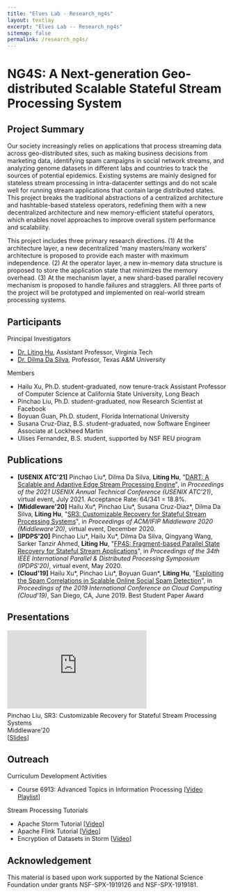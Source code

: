 ```yaml
---
title: "Elves Lab - Research_ng4s"
layout: textlay
excerpt: "Elves Lab -- Research_ng4s"
sitemap: false
permalink: /research_ng4s/
---
```


# NG4S: A Next-generation Geo-distributed Scalable Stateful Stream Processing System

## Project Summary

<p>Our society increasingly relies on applications that process streaming data across geo-distributed sites, such as making business decisions from marketing data, identifying spam campaigns in social network streams, and analyzing genome datasets in different labs and countries to track the sources of potential epidemics. Existing systems are mainly designed for stateless stream processing in intra-datacenter settings and do not scale well for running stream applications that contain large distributed states. This project breaks the traditional abstractions of a centralized architecture and hashtable-based stateless operators, redefining them with a new decentralized architecture and new memory-efficient stateful operators, which enables novel approaches to improve overall system performance and scalability.</p>

<p>This project includes three primary research directions. (1) At the architecture layer, a new decentralized 'many masters/many workers' architecture is proposed to provide each master with maximum independence. (2) At the operator layer, a new in-memory data structure is proposed to store the application state that minimizes the memory overhead. (3) At the mechanism layer, a new shard-based parallel recovery mechanism is proposed to handle failures and stragglers. All three parts of the project will be prototyped and implemented on real-world stream processing systems.</p>

## Participants

<!-- <h3 style="text-indent: 0.5em">Principal Investigator</h3> -->
Principal Investigators

- [Dr. Liting Hu](https://people.cs.vt.edu/~litinghu/), Assistant Professor, Virginia Tech
- [Dr. Dilma Da Silva](https://people.engr.tamu.edu/dilma/index.html), Professor, Texas A&M University

<!-- <h3 style="text-indent: 0.5em">Members</h3> -->
Members

- Hailu Xu, Ph.D. student-graduated, now tenure-track Assistant Professor of Computer Science at California State University, Long Beach
- Pinchao Liu, Ph.D. student-graduated, now Research Scientist at Facebook
- Boyuan Guan, Ph.D. student, Florida International University
- Susana Cruz-Diaz, B.S. student-graduated, now Software Engineer Associate at Lockheed Martin
- Ulises Fernandez, B.S. student, supported by NSF REU program

## Publications

- <b>[USENIX ATC\'21]</b> Pinchao Liu\*, Dilma Da Silva, **Liting Hu**, \"[DART: A Scalable and Adaptive Edge Stream Processing Engine]()\", in <em>Proceedings of the 2021 USENIX Annual Technical Conference (USENIX ATC\'21)</em>, virtual event, July 2021. Acceptance Rate: 64/341 = 18.8%.
- <b>[Middleware\'20]</b> Hailu Xu*, Pinchao Liu*, Susana Cruz-Diaz*, Dilma Da Silva, **Liting Hu**, \"[SR3: Customizable Recovery for Stateful Stream Processing Systems](https://people.cs.vt.edu/~litinghu/doc/sr3.pdf)\", in <em>Proceedings of ACM/IFIP Middleware 2020 (Middleware\'20)</em>, virtual event, December 2020.
- <b>[IPDPS\'20]</b> Pinchao Liu\*, Hailu Xu\*, Dilma Da Silva, Qingyang Wang, Sarker Tanzir Ahmed, **Liting Hu**, \"[FP4S: Fragment-based Parallel State Recovery for Stateful Stream Applications](https://people.cs.vt.edu/~litinghu/doc/fp4s.pdf)\", in <em>Proceedings of the 34th IEEE International Parallel & Distributed Processing Symposium (IPDPS\'20)</em>, virtual event, May 2020.
- <b>[Cloud\'19]</b> Hailu Xu\*, Pinchao Liu\*, Boyuan Guan\*, **Liting Hu**, \"[Exploiting the Spam Correlations in Scalable Online Social Spam Detection](https://people.cs.vt.edu/~litinghu/doc/spamhunter.pdf)\", in <em>Proceedings of the 2019 International Conference on Cloud Computing (Cloud\'19)</em>, San Diego, CA, June 2019. Best Student Paper Award

## Presentations

<!-- FP4S: Fragment-based Parallel State Recovery for Stateful Stream Applications <br />
IPDPS'20 <br />
[Slides](https://drive.google.com/file/d/1Lzy5qzZhHiE1OXT2GsDFdxe6D0BPRJxF/view?usp=sharing) <br /> -->

<iframe width="320" height="180" src="https://www.youtube.com/embed/4ElTxy9YVFE" frameborder="0" allowfullscreen></iframe>
<p style="
    margin-top: 7px;
">Pinchao Liu, SR3: Customizable Recovery for Stateful Stream Processing Systems <br>
Middleware’20 <br>
[<a href="https://drive.google.com/file/d/10UH2LZ-ZnzRZRunomaLmW0WXol24bMGD/view?usp=sharing">Slides</a>] <br></p>

<!-- ## Source Code

- DART: A Scalable and Adaptive Edge Stream Processing Engine [[GitHub]()]
- SR3: Customizable Recovery for Stateful Stream Processing Systems [[GitHub](https://github.com/fiu-elves/SR3)]
- FP4S: Fragment-based Parallel State Recovery for Stateful Stream Applications [[GitHub](https://github.com/fiu-elves/FP4S)] -->

## Outreach

Curriculum Development Activities
- Course 6913: Advanced Topics in Information Processing [[Video Playlist](https://www.youtube.com/watch?v=fhN3szbOr9E&list=PLGtMEQgQy8UZvqmsXzeJ43Xzm_ItCQekE)]

Stream Processing Tutorials
- Apache Storm Tutorial [[Video](https://youtu.be/-8XGburfkuY)]
- Apache Flink Tutorial [[Video](https://youtu.be/wLJHhZs4bTU)]
- Encryption of Datasets in Storm [[Video](https://youtu.be/Yc-YfVANAeY)]


## Acknowledgement

<p>This material is based upon work supported by the National Science Foundation under grants NSF-SPX-1919126 and NSF-SPX-1919181.</p>